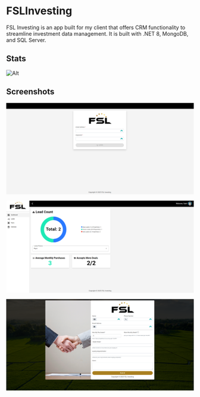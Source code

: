 # FSLInvesting

FSL Investing is an app built for my client that offers CRM functionality to streamline investment data management. It is built with .NET 8, MongoDB, and SQL Server.

## Stats

![Alt](https://repobeats.axiom.co/api/embed/981620d50cc944edab77e91d8f82160c1e3d5dec.svg "Repobeats analytics image")

## Screenshots

![image](Documentation/Images/Login.png)

![image](Documentation/Images/Dashboard.png)

![image](Documentation/Images/Form.png)